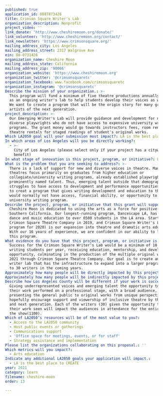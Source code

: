 ```yaml
---
published: true
application_id: 0887873426
title: Crimson Square Writer's Lab
organization_description: Nonprofit
project_video: ''
link_donate: 'http://www.cheshiremoon.org/donate/'
link_volunteer: 'http://www.cheshiremoon.org/contact/'
link_newsletter: 'https://www.crimsonsquare.org/'
mailing_address_city: Los Angeles
mailing_address_street: 2317 Walgrove Ave
ein: 80-0731426
organization_name: Cheshire Moon
mailing_address_state: California
mailing_address_zip: '90066'
organization_website: 'https://www.cheshiremoon.org'
organization_twitter: '@crimsonsquaretc'
organization_facebook: www.facebook.com/crimsonsquaretc
organization_instagram: '@crimsonsquaretc'
Describe the mission of your organization.: >-
  This program will fund a minimum of five theatre productions annually, as well
  as an ongoing writer's lab to help students develop their voices as writers.
  We want to create a program that will be the origin story for many great
  artists of the next generation.
project_description: >-
  Our Emerging Writer's Lab will provide guidance and development for new and
  diverse playwrights who do not have access to expensive university writer's
  programs. The grant money would go towards instructors fees, room rentals and
  theatre rentals for staged readings of student's original works.
Which LA2050 goal will your submission most impact?: LA is the best place to LEARN
In which areas of Los Angeles will you be directly working?:
  - >-
    City of Los Angeles (please select only if your project has a citywide
    benefit)
In what stage of innovation is this project, program, or initiative?: Pilot project or new program (testing or implementing a new idea)
What is the problem that you are seeking to address?: >-
  There is a lack of support for new and diverse voices in theatre. Many
  theatres focus primarily on graduates from higher education or
  collegiate/university writing programs, already established playwrights, and
  prominently named talent. Thus, emerging talent outside that demographic
  struggles to have access to development and performance opportunities. We want
  to creat a program that gives writing development and education to those who
  would normally not have access, financial ability, or opportunity to attend a
  university writing program.
Describe the project, program, or initiative that this grant will support to address the problem identified.: >-
  Cheshire Moon is dedicated to using the arts as a force for positive change in
  Southern California. Our longest-running program, Dancescape LA, has provided
  dance and music education to over 6500 students in the LA area. Starting
  Crimson Square Theatre Company in 2019, and Crimson Square Writer's Lab (pilot
  program for 2020) is our expansion into theatre and dramatic arts education.
  With our 16 years of experience, we are confident in our ability to launch
  this program.
What evidence do you have that this project, program, or initiative is or will be successful, and how will you define and measure success?: >-
  Success for the Crimson Square Writer's Lab would be a minimum of 10 new
  writing students per year, receiving education, mentorship, and development
  opportunity, culminating in the production of the multiple original works in
  2021 through Crimson Square Theatre Company. Our goal is to create an ongoing
  writer lab that has the infrastructure to expand into a larger program of up
  to 30 writers in the coming years. 
Approximately how many people will be directly impacted by this project, program, or initiative?: '30'
Approximately how many people will be indirectly impacted by this project, program, or initiative?: '1100'
Describe how Los Angeles County will be different if your work is successful.: >-
  Giving underrepresented voices and emerging talent the opportunity to have
  their work performed on a professional stage, with a broad audience, and
  presenting the general public to original works from unique perspectives, will
  hopefully encourage support and viewership of inclusive theatre by the current
  and next generation. Each of the writers (30) given the opportunity to have
  their work seen will impact the audiences in attendance for the entire run of
  the show(1100). 
Which of LA2050’s resources will be of the most value to you?:
  - Access to the LA2050 community
  - Host public events or gatherings
  - Communications support
  - 'Office space for meetings, events, or for staff'
  - Strategy assistance and implementation
Please list the organizations collaborating on this proposal.: ''
Which metrics will you impact?:
  - Arts education
Indicate any additional LA2050 goals your application will impact.:
  - LA is the best place to CREATE
year: 2021
category: learn
filename: cheshire-moon
order: 13

---
```

